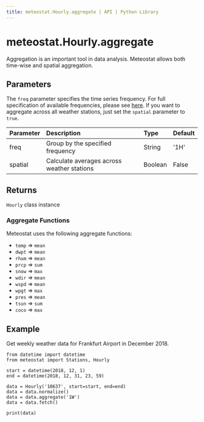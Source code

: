 ```yaml
---
title: meteostat.Hourly.aggregate | API | Python Library
---
```


# meteostat.Hourly.aggregate

Aggregation is an important tool in data analysis. Meteostat allows both time-wise and spatial aggregation.

## Parameters

The `freq` parameter specifies the time series frequency. For full specification of available frequencies, please see [here](https://pandas.pydata.org/pandas-docs/stable/user_guide/timeseries.html#offset-aliases). If you want to aggregate across all weather stations, just set the `spatial` parameter to `true`.

| **Parameter** | **Description**                            | **Type** | **Default** |
|:--------------|:-------------------------------------------|:---------|:------------|
| freq          | Group by the specified frequency           | String   | '1H'        |
| spatial       | Calculate averages across weather stations | Boolean  | False       |

## Returns

`Hourly` class instance

### Aggregate Functions

Meteostat uses the following aggregate functions:

* `temp` => `mean`
* `dwpt` => `mean`
* `rhum` => `mean`
* `prcp` => `sum`
* `snow` => `max`
* `wdir` => `mean`
* `wspd` => `mean`
* `wpgt` => `max`
* `pres` => `mean`
* `tsun` => `sum`
* `coco` => `max`

## Example

Get weekly weather data for Frankfurt Airport in December 2018.

```python{9}
from datetime import datetime
from meteostat import Stations, Hourly

start = datetime(2018, 12, 1)
end = datetime(2018, 12, 31, 23, 59)

data = Hourly('10637', start=start, end=end)
data = data.normalize()
data = data.aggregate('1W')
data = data.fetch()

print(data)
```
